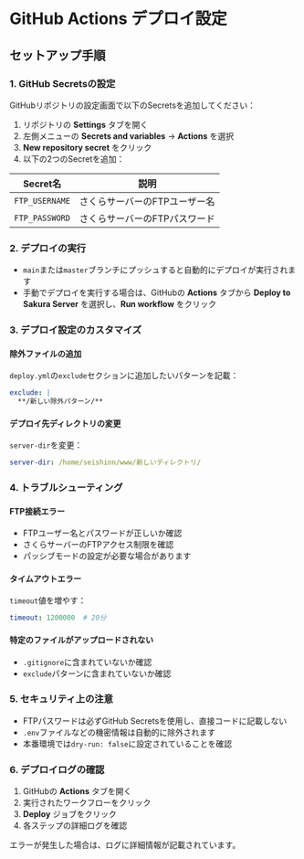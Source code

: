 # GitHub Actions デプロイ設定

## セットアップ手順

### 1. GitHub Secretsの設定

GitHubリポジトリの設定画面で以下のSecretsを追加してください：

1. リポジトリの **Settings** タブを開く
2. 左側メニューの **Secrets and variables** → **Actions** を選択
3. **New repository secret** をクリック
4. 以下の2つのSecretを追加：

| Secret名 | 説明 |
|----------|------|
| `FTP_USERNAME` | さくらサーバーのFTPユーザー名 |
| `FTP_PASSWORD` | さくらサーバーのFTPパスワード |

### 2. デプロイの実行

- `main`または`master`ブランチにプッシュすると自動的にデプロイが実行されます
- 手動でデプロイを実行する場合は、GitHubの **Actions** タブから **Deploy to Sakura Server** を選択し、**Run workflow** をクリック

### 3. デプロイ設定のカスタマイズ

#### 除外ファイルの追加

`deploy.yml`の`exclude`セクションに追加したいパターンを記載：

```yaml
exclude: |
  **/新しい除外パターン/**
```

#### デプロイ先ディレクトリの変更

`server-dir`を変更：

```yaml
server-dir: /home/seishinn/www/新しいディレクトリ/
```

### 4. トラブルシューティング

#### FTP接続エラー

- FTPユーザー名とパスワードが正しいか確認
- さくらサーバーのFTPアクセス制限を確認
- パッシブモードの設定が必要な場合があります

#### タイムアウトエラー

`timeout`値を増やす：

```yaml
timeout: 1200000  # 20分
```

#### 特定のファイルがアップロードされない

- `.gitignore`に含まれていないか確認
- `exclude`パターンに含まれていないか確認

### 5. セキュリティ上の注意

- FTPパスワードは必ずGitHub Secretsを使用し、直接コードに記載しない
- `.env`ファイルなどの機密情報は自動的に除外されます
- 本番環境では`dry-run: false`に設定されていることを確認

### 6. デプロイログの確認

1. GitHubの **Actions** タブを開く
2. 実行されたワークフローをクリック
3. **Deploy** ジョブをクリック
4. 各ステップの詳細ログを確認

エラーが発生した場合は、ログに詳細情報が記載されています。